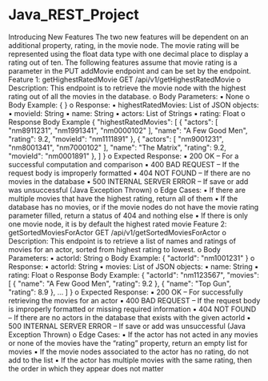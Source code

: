 # Java_REST_Project
 
Introducing New FeaturesThe two new features will be dependent on an additional property, rating, in the movie node. The movierating will be represented using the float data type with one decimal place to display a rating out of ten.The following features assume that movie rating is a parameter in the PUT addMovie endpoint and canbe set by the endpoint.Feature 1: getHighestRatedMovieGET /api/v1/getHighestRatedMovieo Description: This endpoint is to retrieve the movie node with the highest rating out of all themovies in the database.o Body Parameters:▪ Noneo Body Example:{}o Response:▪ highestRatedMovies: List of JSON objects:▪ movieId: String▪ name: String▪ actors: List of Strings▪ rating: Floato Response Body Example{"highestRatedMovies": [{"actors": ["nm8911231","nm1991341","nm0000102"],"name": "A Few Good Men","rating": 9.2,"movieId": "nm1111891"},{"actors": ["nm9001231","nm8001341","nm7000102"],"name": "The Matrix","rating": 9.2,"movieId": "nm0001891"},]}o Expected Response:▪ 200 OK – For a successful computation and comparison▪ 400 BAD REQUEST – If the request body is improperly formatted▪ 404 NOT FOUND – If there are no movies in the database▪ 500 INTERNAL SERVER ERROR – If save or add was unsuccessful (Java ExceptionThrown)o Edge Cases:▪ If there are multiple movies that have the highest rating, return all of them▪ If the database has no movies, or if the movie nodes do not have the movie ratingparameter filled, return a status of 404 and nothing else▪ If there is only one movie node, it is by default the highest rated movieFeature 2: getSortedMoviesForActorGET /api/v1/getSortedMoviesForActoro Description: This endpoint is to retrieve a list of names and ratings of movies for an actor,sorted from highest rating to lowest.o Body Parameters:▪ actorId: Stringo Body Example:{"actorId": "nm1001231"}o Response:▪ actorId: String▪ movies: List of JSON objects:▪ name: String▪ rating: Floato Response Body Example:{"actorId": "nm1123567","movies": [{"name": "A Few Good Men","rating": 9.2},{"name": "Top Gun","rating": 8.9},…]}o Expected Response:▪ 200 OK – For successfully retrieving the movies for an actor▪ 400 BAD REQUEST – If the request body is improperly formatted or missing required information▪ 404 NOT FOUND – If there are no actors in the database that exists with the given actorId▪ 500 INTERNAL SERVER ERROR – If save or add was unsuccessful (Java Exception Thrown)o Edge Cases:▪ If the actor has not acted in any movies or none of the movies have the “rating” property, return an empty list for movies▪ If the movie nodes associated to the actor has no rating, do not add to the list▪ If the actor has multiple movies with the same rating, then the order in which they appear does not matter
